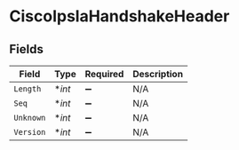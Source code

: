 # CiscoIpslaHandshakeHeader


## Fields

| Field              | Type               | Required           | Description        |
| ------------------ | ------------------ | ------------------ | ------------------ |
| `Length`           | **int*             | :heavy_minus_sign: | N/A                |
| `Seq`              | **int*             | :heavy_minus_sign: | N/A                |
| `Unknown`          | **int*             | :heavy_minus_sign: | N/A                |
| `Version`          | **int*             | :heavy_minus_sign: | N/A                |